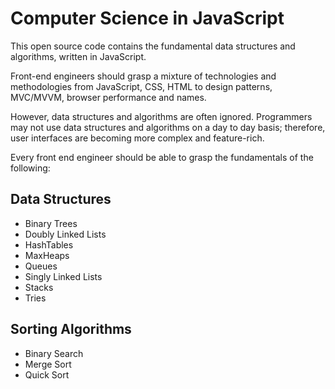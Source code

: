 # Computer Science in JavaScript

This open source code contains the fundamental data structures and algorithms, written in JavaScript.

Front-end engineers should grasp a mixture of technologies and methodologies from JavaScript, CSS, HTML to design patterns, MVC/MVVM, browser performance and names.

However, data structures and algorithms are often ignored. Programmers may not use data structures and algorithms on a day to day basis; therefore, user interfaces are becoming more complex and feature-rich.

Every front end engineer should be able to grasp the fundamentals of the following:

## Data Structures

* Binary Trees
* Doubly Linked Lists
* HashTables
* MaxHeaps
* Queues
* Singly Linked Lists
* Stacks
* Tries

## Sorting Algorithms

* Binary Search
* Merge Sort
* Quick Sort
